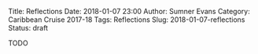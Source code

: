Title: Reflections
Date: 2018-01-07 23:00
Author: Sumner Evans
Category: Caribbean Cruise 2017-18
Tags: Reflections
Slug: 2018-01-07-reflections
Status: draft

TODO
